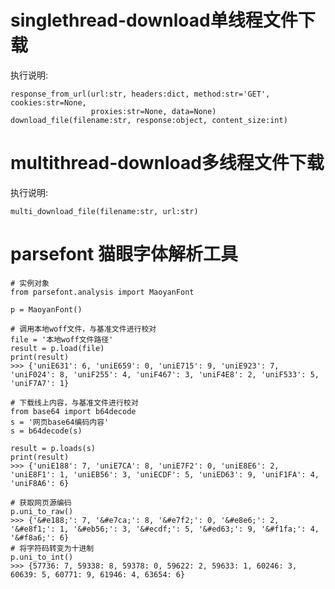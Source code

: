 # singlethread-download单线程文件下载

执行说明:

    response_from_url(url:str, headers:dict, method:str='GET', cookies:str=None,
                      proxies:str=None, data=None)
    download_file(filename:str, response:object, content_size:int)
# multithread-download多线程文件下载

执行说明:

    multi_download_file(filename:str, url:str)
    
# parsefont 猫眼字体解析工具

    # 实例对象
    from parsefont.analysis import MaoyanFont
    
    p = MaoyanFont()
    
    # 调用本地woff文件，与基准文件进行校对
    file = '本地woff文件路径'
    result = p.load(file)
    print(result)
    >>> {'uniE631': 6, 'uniE659': 0, 'uniE715': 9, 'uniE923': 7, 'uniF024': 8, 'uniF255': 4, 'uniF467': 3, 'uniF4E8': 2, 'uniF533': 5, 'uniF7A7': 1}

    # 下载线上内容，与基准文件进行校对
    from base64 import b64decode
    s = '网页base64编码内容'
    s = b64decode(s) 
  
    result = p.loads(s)
    print(result)
    >>> {'uniE188': 7, 'uniE7CA': 8, 'uniE7F2': 0, 'uniE8E6': 2, 'uniE8F1': 1, 'uniEB56': 3, 'uniECDF': 5, 'uniED63': 9, 'uniF1FA': 4, 'uniF8A6': 6}
    
    # 获取网页源编码
    p.uni_to_raw()
    >>> {'&#e188;': 7, '&#e7ca;': 8, '&#e7f2;': 0, '&#e8e6;': 2, '&#e8f1;': 1, '&#eb56;': 3, '&#ecdf;': 5, '&#ed63;': 9, '&#f1fa;': 4, '&#f8a6;': 6}
    # 将字符码转变为十进制
    p.uni_to_int()
    >>> {57736: 7, 59338: 8, 59378: 0, 59622: 2, 59633: 1, 60246: 3, 60639: 5, 60771: 9, 61946: 4, 63654: 6}